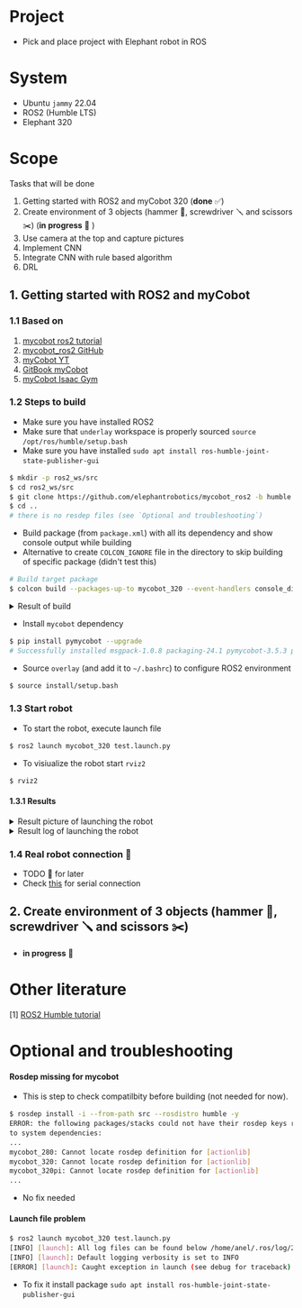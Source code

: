 # Project
- Pick and place project with Elephant robot in ROS

# System
- Ubuntu `jammy` 22.04
- ROS2  (Humble LTS)
- Elephant 320

# Scope
Tasks that will be done
1. Getting started with ROS2 and myCobot 320 (**done** ✅)
2. Create environment of 3 objects (hammer 🔨, screwdriver 🪛 and scissors ✂️) (**in progress** 🔴 )
3. Use camera at the top and capture pictures
4. Implement CNN
5. Integrate CNN with rule based algorithm
6. DRL


## 1. Getting started with ROS2 and myCobot

### 1.1 Based on
1. [mycobot ros2 tutorial](https://docs.elephantrobotics.com/docs/gitbook-en/12-ApplicationBaseROS/12.2-ROS2/12.2.1-ROS2%E7%9A%84%E5%AE%89%E8%A3%85.html)
2. [mycobot_ros2 GitHub](https://github.com/elephantrobotics/mycobot_ros2)
3. [myCobot YT](https://www.youtube.com/watch?v=-Jo_IJ8RaXc)
4. [GitBook myCobot](https://docs.elephantrobotics.com/docs/gitbook-en/)
5. [myCobot Isaac Gym](https://www.hackster.io/Elephant-Robotics-Official/mycobot-gripping-task-reinforcement-learning-with-isaac-gym-5621db)

### 1.2 Steps to build
- Make sure you have installed ROS2
- Make sure that `underlay` workspace is properly sourced `source /opt/ros/humble/setup.bash`
- Make sure you have installed `sudo apt install ros-humble-joint-state-publisher-gui`
```bash
$ mkdir -p ros2_ws/src
$ cd ros2_ws/src
$ git clone https://github.com/elephantrobotics/mycobot_ros2 -b humble --depth 1
$ cd ..
# there is no resdep files (see `Optional and troubleshooting`)
```
- Build package (from `package.xml`) with all its dependency and show console output while building
- Alternative to create `COLCON_IGNORE` file in the directory to skip building of specific package (didn't test this)
```bash
# Build target package
$ colcon build --packages-up-to mycobot_320 --event-handlers console_direct+
```

  <details closed>
  <summary> Result of build </summary>
  <br>

  ```bash
  # Output
  Installing camera_display script to /home/anel/GitHub/pick_and_place_ros/ros2_ws/install/mycobot_320/lib/mycobot_320
  Installing detect_marker script to /home/anel/GitHub/pick_and_place_ros/ros2_ws/install/mycobot_320/lib/mycobot_320
  Installing follow_display script to /home/anel/GitHub/pick_and_place_ros/ros2_ws/install/mycobot_320/lib/mycobot_320
  Installing following_marker script to /home/anel/GitHub/pick_and_place_ros/ros2_ws/install/mycobot_320/lib/mycobot_320
  Installing listen_real script to /home/anel/GitHub/pick_and_place_ros/ros2_ws/install/mycobot_320/lib/mycobot_320
  Installing listen_real_of_topic script to /home/anel/GitHub/pick_and_place_ros/ros2_ws/install/mycobot_320/lib/mycobot_320
  Installing opencv_camera script to /home/anel/GitHub/pick_and_place_ros/ros2_ws/install/mycobot_320/lib/mycobot_320
  Installing simple_gui script to /home/anel/GitHub/pick_and_place_ros/ros2_ws/install/mycobot_320/lib/mycobot_320
  Installing slider_control script to /home/anel/GitHub/pick_and_place_ros/ros2_ws/install/mycobot_320/lib/mycobot_320
  Installing teleop_keyboard script to /home/anel/GitHub/pick_and_place_ros/ros2_ws/install/mycobot_320/lib/mycobot_320
  writing list of installed files to '/home/anel/GitHub/pick_and_place_ros/ros2_ws/build/mycobot_320/install.log'
  Finished <<< mycobot_320 [1.03s]           

  Summary: 4 packages finished [10.9s]

  # Check directories
  $ ll
  total 24
  drwxrwxr-x 6 anel anel 4096 Oct  5 16:21 ./
  drwxrwxr-x 4 anel anel 4096 Oct  5 15:50 ../
  drwxrwxr-x 6 anel anel 4096 Oct  5 16:22 build/
  drwxrwxr-x 6 anel anel 4096 Oct  5 16:22 install/
  drwxrwxr-x 3 anel anel 4096 Oct  5 16:21 log/
  drwxrwxr-x 3 anel anel 4096 Oct  5 15:51 src/
  ```
  </details>



- Install `mycobot` dependency
```bash
$ pip install pymycobot --upgrade
# Successfully installed msgpack-1.0.8 packaging-24.1 pymycobot-3.5.3 pyserial-3.5 python-can-4.4.2 wrapt-1.16.0
```
- Source `overlay` (and add it to `~/.bashrc`) to configure ROS2 environment
```bash
$ source install/setup.bash
```

### 1.3 Start robot
- To start the robot, execute launch file
```bash
$ ros2 launch mycobot_320 test.launch.py
```

- To visiualize the robot start `rviz2`
```bash
$ rviz2
```

#### 1.3.1 Results
<details closed>
<summary> Result picture of launching the robot </summary>
<br>

![alt cobot](myCobotRviz.png)
</details>

<details closed>
<summary> Result log of launching the robot </summary>
<br>

```bash
$ ros2 launch mycobot_320 test.launch.py
[INFO] [launch]: All log files can be found below /home/anel/.ros/log/2024-10-05-16-52-33-598578-anel-27721
[INFO] [launch]: Default logging verbosity is set to INFO
[INFO] [robot_state_publisher-1]: process started with pid [27723]
[INFO] [joint_state_publisher_gui-2]: process started with pid [27725]
[INFO] [rviz2-3]: process started with pid [27727]
[robot_state_publisher-1] [INFO] [1728139953.868858638] [robot_state_publisher]: got segment base
[robot_state_publisher-1] [INFO] [1728139953.868971142] [robot_state_publisher]: got segment link1
[robot_state_publisher-1] [INFO] [1728139953.868985669] [robot_state_publisher]: got segment link2
[robot_state_publisher-1] [INFO] [1728139953.868999516] [robot_state_publisher]: got segment link3
[robot_state_publisher-1] [INFO] [1728139953.869009174] [robot_state_publisher]: got segment link4
[robot_state_publisher-1] [INFO] [1728139953.869019614] [robot_state_publisher]: got segment link5
[robot_state_publisher-1] [INFO] [1728139953.869027940] [robot_state_publisher]: got segment link6
[rviz2-3] [INFO] [1728139954.542204804] [rviz2]: Stereo is NOT SUPPORTED
[rviz2-3] [INFO] [1728139954.542377282] [rviz2]: OpenGl version: 4.6 (GLSL 4.6)
[rviz2-3] [INFO] [1728139954.613967999] [rviz2]: Stereo is NOT SUPPORTED
[joint_state_publisher_gui-2] [INFO] [1728139954.786821033] [joint_state_publisher]: Waiting for robot_description to be published on the robot_description topic...
[joint_state_publisher_gui-2] [INFO] [1728139954.798732051] [joint_state_publisher]: Centering
[joint_state_publisher_gui-2] [INFO] [1728139954.884827043] [joint_state_publisher]: Centering
```
</details>



### 1.4 Real robot connection 💁
- TODO 💁 for later
- Check [this](https://docs.elephantrobotics.com/docs/gitbook-en/12-ApplicationBaseROS/12.2-ROS2/12.2.4-rviz%E4%BB%8B%E7%BB%8D%E5%8F%8A%E4%BD%BF%E7%94%A8/) for serial connection 


## 2. Create environment of 3 objects (hammer 🔨, screwdriver 🪛 and scissors ✂️)
- **in progress** 🔴

# Other literature
[1] [ROS2 Humble tutorial](https://docs.ros.org/en/humble/Tutorials.html)

# Optional and troubleshooting

#### Rosdep missing  for mycobot
- This is step to check compatilbity before building (not needed for now).
```bash
$ rosdep install -i --from-path src --rosdistro humble -y
ERROR: the following packages/stacks could not have their rosdep keys resolved
to system dependencies:
...
mycobot_280: Cannot locate rosdep definition for [actionlib]
mycobot_320: Cannot locate rosdep definition for [actionlib]
mycobot_320pi: Cannot locate rosdep definition for [actionlib]
...
```
- No fix needed

#### Launch file problem
```bash
$ ros2 launch mycobot_320 test.launch.py
[INFO] [launch]: All log files can be found below /home/anel/.ros/log/2024-10-05-16-49-37-621332-anel-27323
[INFO] [launch]: Default logging verbosity is set to INFO
[ERROR] [launch]: Caught exception in launch (see debug for traceback): "package 'joint_state_publisher_gui' not found, searching: ['/home/anel/GitHub/pick_and_place_ros/ros2_ws/install/mycobot_320', '/home/anel/GitHub/pick_and_place_ros/ros2_ws/install/mycobot_communication', '/home/anel/GitHub/pick_and_place_ros/ros2_ws/install/mycobot_interfaces', '/home/anel/GitHub/pick_and_place_ros/ros2_ws/install/mycobot_description', '/opt/ros/humble']"
```
- To fix it install package `sudo apt install ros-humble-joint-state-publisher-gui`
